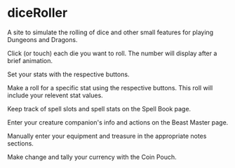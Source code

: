 # diceRoller
A site to simulate the rolling of dice and other small features for playing Dungeons and Dragons.

Click (or touch) each die you want to roll. The number will display after a brief animation.

Set your stats with the respective buttons.

Make a roll for a specific stat using the respective buttons. This roll will include your relevent stat values.

Keep track of spell slots and spell stats on the Spell Book page.

Enter your creature companion's info and actions on the Beast Master page.

Manually enter your equipment and treasure in the appropriate notes sections.

Make change and tally your currency with the Coin Pouch.
